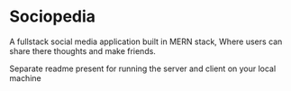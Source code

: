 <h1>Sociopedia</h1>

A fullstack social media application built in MERN stack,
Where users can share there thoughts and make friends.

Separate readme present for running the server and client on your local machine